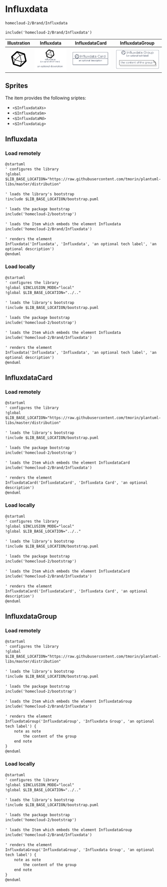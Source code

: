 # Influxdata


```text
homecloud-2/Brand/Influxdata
```

```text
include('homecloud-2/Brand/Influxdata')
```



| Illustration | Influxdata | InfluxdataCard | InfluxdataGroup |
| :---: | :---: | :---: | :---: |
| ![illustration for Illustration](../../homecloud-2/Brand/Influxdata.png) | ![illustration for Influxdata](../../homecloud-2/Brand/Influxdata.Local.png) | ![illustration for InfluxdataCard](../../homecloud-2/Brand/InfluxdataCard.Local.png) | ![illustration for InfluxdataGroup](../../homecloud-2/Brand/InfluxdataGroup.Local.png) |



## Sprites
The item provides the following sriptes:

- `<$InfluxdataXs>`
- `<$InfluxdataSm>`
- `<$InfluxdataMd>`
- `<$InfluxdataLg>`





## Influxdata

### Load remotely
```plantuml
@startuml
' configures the library
!global $LIB_BASE_LOCATION="https://raw.githubusercontent.com/tmorin/plantuml-libs/master/distribution"

' loads the library's bootstrap
!include $LIB_BASE_LOCATION/bootstrap.puml

' loads the package bootstrap
include('homecloud-2/bootstrap')

' loads the Item which embeds the element Influxdata
include('homecloud-2/Brand/Influxdata')

' renders the element
Influxdata('Influxdata', 'Influxdata', 'an optional tech label', 'an optional description')
@enduml
```

### Load locally
```plantuml
@startuml
' configures the library
!global $INCLUSION_MODE="local"
!global $LIB_BASE_LOCATION="../.."

' loads the library's bootstrap
!include $LIB_BASE_LOCATION/bootstrap.puml

' loads the package bootstrap
include('homecloud-2/bootstrap')

' loads the Item which embeds the element Influxdata
include('homecloud-2/Brand/Influxdata')

' renders the element
Influxdata('Influxdata', 'Influxdata', 'an optional tech label', 'an optional description')
@enduml
```

## InfluxdataCard

### Load remotely
```plantuml
@startuml
' configures the library
!global $LIB_BASE_LOCATION="https://raw.githubusercontent.com/tmorin/plantuml-libs/master/distribution"

' loads the library's bootstrap
!include $LIB_BASE_LOCATION/bootstrap.puml

' loads the package bootstrap
include('homecloud-2/bootstrap')

' loads the Item which embeds the element InfluxdataCard
include('homecloud-2/Brand/Influxdata')

' renders the element
InfluxdataCard('InfluxdataCard', 'Influxdata Card', 'an optional description')
@enduml
```

### Load locally
```plantuml
@startuml
' configures the library
!global $INCLUSION_MODE="local"
!global $LIB_BASE_LOCATION="../.."

' loads the library's bootstrap
!include $LIB_BASE_LOCATION/bootstrap.puml

' loads the package bootstrap
include('homecloud-2/bootstrap')

' loads the Item which embeds the element InfluxdataCard
include('homecloud-2/Brand/Influxdata')

' renders the element
InfluxdataCard('InfluxdataCard', 'Influxdata Card', 'an optional description')
@enduml
```

## InfluxdataGroup

### Load remotely
```plantuml
@startuml
' configures the library
!global $LIB_BASE_LOCATION="https://raw.githubusercontent.com/tmorin/plantuml-libs/master/distribution"

' loads the library's bootstrap
!include $LIB_BASE_LOCATION/bootstrap.puml

' loads the package bootstrap
include('homecloud-2/bootstrap')

' loads the Item which embeds the element InfluxdataGroup
include('homecloud-2/Brand/Influxdata')

' renders the element
InfluxdataGroup('InfluxdataGroup', 'Influxdata Group', 'an optional tech label') {
    note as note
        the content of the group
    end note
}
@enduml
```

### Load locally
```plantuml
@startuml
' configures the library
!global $INCLUSION_MODE="local"
!global $LIB_BASE_LOCATION="../.."

' loads the library's bootstrap
!include $LIB_BASE_LOCATION/bootstrap.puml

' loads the package bootstrap
include('homecloud-2/bootstrap')

' loads the Item which embeds the element InfluxdataGroup
include('homecloud-2/Brand/Influxdata')

' renders the element
InfluxdataGroup('InfluxdataGroup', 'Influxdata Group', 'an optional tech label') {
    note as note
        the content of the group
    end note
}
@enduml
```

